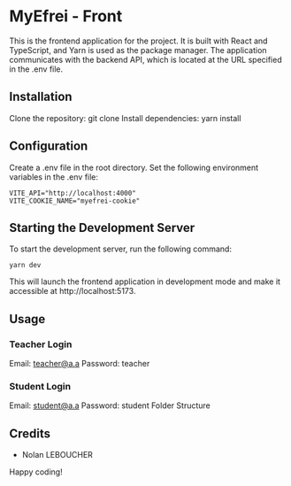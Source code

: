 # MyEfrei - Front

This is the frontend application for the project. It is built with React and TypeScript, and Yarn is used as the package manager. The application communicates with the backend API, which is located at the URL specified in the .env file.

## Installation

Clone the repository: git clone <repository-url>
Install dependencies: yarn install

## Configuration

Create a .env file in the root directory.
Set the following environment variables in the .env file:

```
VITE_API="http://localhost:4000"
VITE_COOKIE_NAME="myefrei-cookie"
```

## Starting the Development Server

To start the development server, run the following command:

```
yarn dev
```

This will launch the frontend application in development mode and make it accessible at http://localhost:5173.

## Usage

### Teacher Login

Email: teacher@a.a
Password: teacher

### Student Login

Email: student@a.a
Password: student
Folder Structure

## Credits

-   Nolan LEBOUCHER

Happy coding!
